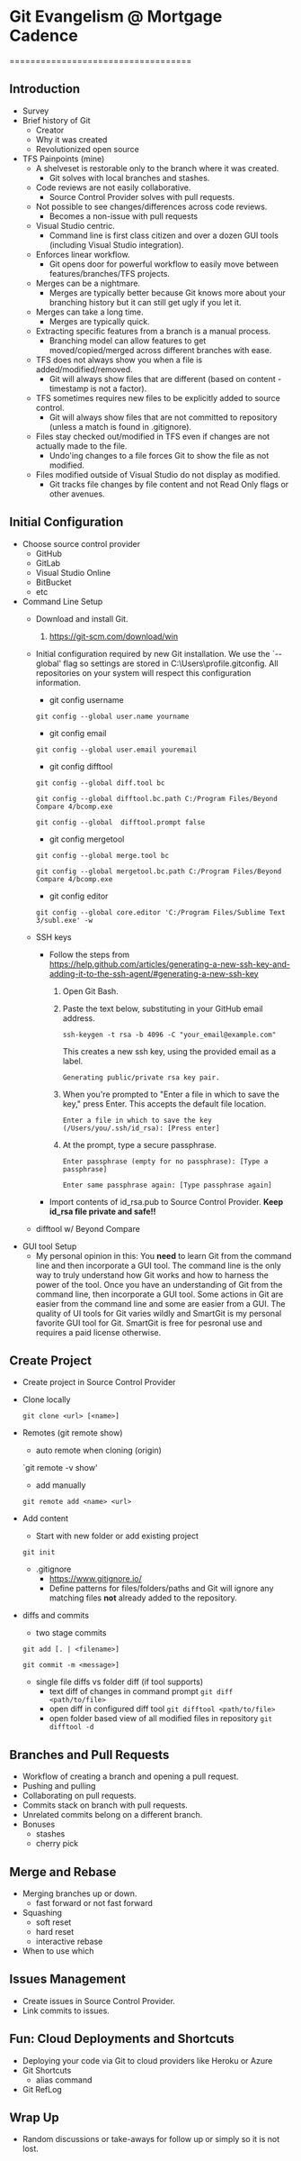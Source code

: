 # Git Evangelism @ Mortgage Cadence
===================================

## Introduction
* Survey
* Brief history of Git
    * Creator
    * Why it was created
    * Revolutionized open source
* TFS Painpoints (mine)
    * A shelveset is restorable only to the branch where it was created.
        * Git solves with local branches and stashes.
    * Code reviews are not easily collaborative.
        * Source Control Provider solves with pull requests.
    * Not possible to see changes/differences across code reviews.
        * Becomes a non-issue with pull requests
    * Visual Studio centric.
        * Command line is first class citizen and over a dozen GUI tools (including Visual Studio integration).
    * Enforces linear workflow.
        * Git opens door for powerful workflow to easily move between features/branches/TFS projects.
    * Merges can be a nightmare.
        * Merges are typically better because Git knows more about your branching history but it can still get ugly if you let it.
    * Merges can take a long time.
        * Merges are typically quick.
    * Extracting specific features from a branch is a manual process.
        * Branching model can allow features to get moved/copied/merged across different branches with ease.
    * TFS does not always show you when a file is added/modified/removed.
        * Git will always show files that are different (based on content - timestamp is not a factor).
    * TFS sometimes requires new files to be explicitly added to source control.
        * Git will always show files that are not committed to repository (unless a match is found in .gitignore).
    * Files stay checked out/modified in TFS even if changes are not actually made to the file.
        * Undo'ing changes to a file forces Git to show the file as not modified.
    * Files modified outside of Visual Studio do not display as modified.
        * Git tracks file changes by file content and not Read Only flags or other avenues.
    
## Initial Configuration
* Choose source control provider
    * GitHub
    * GitLab
    * Visual Studio Online 
    * BitBucket
    * etc
* Command Line Setup
    * Download and install Git.
        1. https://git-scm.com/download/win 
    * Initial configuration required by new Git installation. We use the `--global' flag so settings are stored in C:\Users\profile\.gitconfig. All repositories on your system will respect this configuration information.
        * git config username
        
        `git config --global user.name yourname`
        * git config email
        
        `git config --global user.email youremail`  
        * git config difftool
        
        `git config --global diff.tool bc`
        
        `git config --global difftool.bc.path C:/Program Files/Beyond Compare 4/bcomp.exe`
        
        `git config --global  difftool.prompt false`
        * git config mergetool
        
        `git config --global merge.tool bc`
        
        `git config --global mergetool.bc.path C:/Program Files/Beyond Compare 4/bcomp.exe`
        * git config editor
        
        `git config --global core.editor 'C:/Program Files/Sublime Text 3/subl.exe' -w`
    * SSH keys
        * Follow the steps from https://help.github.com/articles/generating-a-new-ssh-key-and-adding-it-to-the-ssh-agent/#generating-a-new-ssh-key
            1. Open Git Bash.
            2. Paste the text below, substituting in your GitHub email address. 

               `ssh-keygen -t rsa -b 4096 -C "your_email@example.com"`
               
               This creates a new ssh key, using the provided email as a label.

               `Generating public/private rsa key pair.`
            3. When you're prompted to "Enter a file in which to save the key," press Enter. This accepts the default file location.

                `Enter a file in which to save the key (/Users/you/.ssh/id_rsa): [Press enter]`
            4. At the prompt, type a secure passphrase.

                `Enter passphrase (empty for no passphrase): [Type a passphrase]`
                
                `Enter same passphrase again: [Type passphrase again]`
        * Import contents of id_rsa.pub to Source Control Provider. **Keep id_rsa file private and safe!!**
    * difftool w/ Beyond Compare
* GUI tool Setup
    * My personal opinion in this: You **need** to learn Git from the command line and then incorporate a GUI tool. The command line is the only way to truly understand how Git works and how to harness the power of the tool. Once you have an understanding of Git from the command line, then incorporate a GUI tool. Some actions in Git are easier from the command line and some are easier from a GUI. The quality of UI tools for Git varies wildly and SmartGit is my personal favorite GUI tool for Git. SmartGit is free for pesronal use and requires a paid license otherwise.

## Create Project
* Create project in Source Control Provider
* Clone locally

    `git clone <url> [<name>]`
* Remotes (git remote show)
    * auto remote when cloning (origin)
    
    `git remote -v show'
    * add manually
    
    `git remote add <name> <url>`
* Add content
    * Start with new folder or add existing project
    
    `git init`
    * .gitignore
        * https://www.gitignore.io/
        * Define patterns for files/folders/paths and Git will ignore any matching files **not** already added to the repository.
* diffs and commits
    * two stage commits
    
    `git add [. | <filename>]`
    
    `git commit -m <message>]`
    * single file diffs vs folder diff (if tool supports)
        * text diff of changes in command prompt `git diff <path/to/file>`
        * open diff in configured diff tool `git difftool <path/to/file>`
        * open folder based view of all modified files in repository `git difftool -d`

## Branches and Pull Requests
* Workflow of creating a branch and opening a pull request.
* Pushing and pulling
* Collaborating on pull requests.
* Commits stack on branch with pull requests.
* Unrelated commits belong on a different branch.
* Bonuses
    * stashes
    * cherry pick

## Merge and Rebase
* Merging branches up or down.
    * fast forward or not fast forward 
* Squashing
    * soft reset
    * hard reset
    * interactive rebase
* When to use which

## Issues Management
* Create issues in Source Control Provider.
* Link commits to issues.

## Fun: Cloud Deployments and Shortcuts
* Deploying your code via Git to cloud providers like Heroku or Azure
* Git Shortcuts
    * alias command
* Git RefLog

## Wrap Up
* Random discussions or take-aways for follow up or simply so it is not lost.